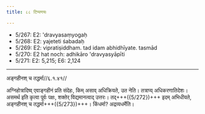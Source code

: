 ```yaml
---
title: ८८ टिप्पणयः

---
```

- 5/267: E2: 'dravyasaṃyogaḥ
- 5/268: E2: yajeteti śabadaḥ
- 5/269: E2: vipratiṣiddham. tad idam abhidhīyate. tasmād
- 5/270: E2 hat noch: adhikāro 'dravyasyāpīti
- 5/271: E2: 5,215; E6: 2,124

____________________________________________


अङ्गहीनश् च तद्धर्मा//६.१.४१//

अग्निहोत्रादिष्व् एवाङ्गहीनं प्रति संदेहः, किम् असाव् अधिक्रियते, उत नेति। तत्राप्य् अधिकरणातिदेशः। असमर्थ इति कृत्वा पूर्वः पक्षः, शक्तेर् विद्यमानत्वाद् उत्तरः। तद्+++({5/272})+++ इदम् अभिधीयते, अङ्गहीनश् च तद्धर्मा+++({5/273})+++। किंधर्मा? अद्रव्यधर्मेति।
